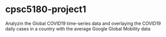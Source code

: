 # cpsc5180-project1
Analyzin the Global COVID19 time-series data and overlaying the COVID19 daily cases in a country with the average Google Global Mobility data
